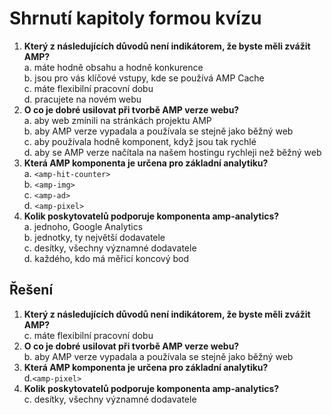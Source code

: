# Shrnutí kapitoly formou kvízu

1. **Který z následujících důvodů není indikátorem, že byste měli zvážit AMP?**  
a. máte hodně obsahu a hodně konkurence  
b. jsou pro vás klíčové vstupy, kde se používá AMP Cache  
c. máte flexibilní pracovní dobu  
d. pracujete na novém webu
2. **O co je dobré usilovat při tvorbě AMP verze webu?**  
a. aby web zmínili na stránkách projektu AMP  
b. aby AMP verze vypadala a používala se stejně jako běžný web  
c. aby používala hodně komponent, když jsou tak rychlé  
d. aby se AMP verze načítala na našem hostingu rychleji než běžný web
3. **Která AMP komponenta je určena pro základní analytiku?**  
a. `<amp-hit-counter>`  
b. `<amp-img>`  
c. `<amp-ad>`  
d. `<amp-pixel>`
4. **Kolik poskytovatelů podporuje komponenta amp-analytics?**  
a. jednoho, Google Analytics  
b. jednotky, ty největší dodavatele  
c. desítky, všechny významné dodavatele  
d. každého, kdo má měřicí koncový bod

## Řešení

1. **Který z následujících důvodů není indikátorem, že byste měli zvážit AMP?**  
c. máte flexibilní pracovní dobu
2. **O co je dobré usilovat při tvorbě AMP verze webu?**  
b. aby AMP verze vypadala a používala se stejně jako běžný web
3. **Která AMP komponenta je určena pro základní analytiku?**  
d.`<amp-pixel>`
4. **Kolik poskytovatelů podporuje komponenta amp-analytics?**  
c. desítky, všechny významné dodavatele
